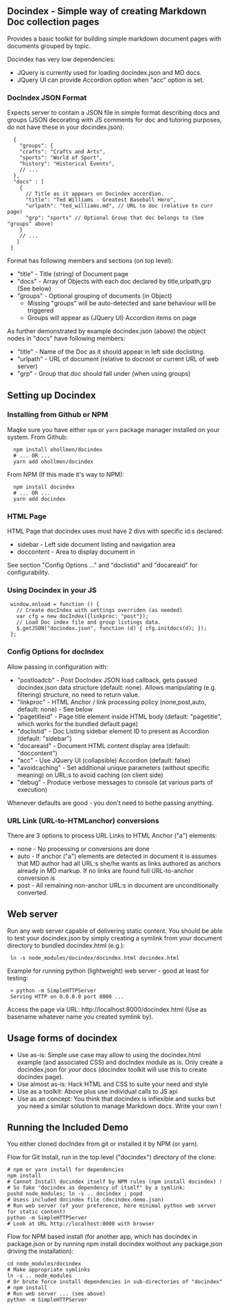 ## Docindex - Simple way of creating Markdown Doc collection pages

Provides a basic toolkit for building simple markdown document pages
with documents grouped by topic.

Docindex has very low dependencies:
- JQuery is currently used for loading docindex.json and MD docs.
- JQuery UI can provide Accordion option when "acc" option is set.

### DocIndex JSON Format

Expects server to contain a JSON file in simple format describing
docs and groups (JSON decorating with JS comments for doc and tutoring purposes, do not have these in your docindex.json):

      {
        "groups": {
        "crafts": "Crafts and Arts",
        "sports": "World of Sport",
        "history": "Historical Events",
        // ...
      },
      "docs" : [
        {
          // Title as it appears on Docindex accordion.
          "title": "Ted Williams - Greatest Baseball Hero", 
          "urlpath": "ted_williams.md", // URL to doc (relative to curr page)
          "grp": "sports" // Optional Group that doc belongs to (See "groups" above)
        }
        // ...
       ]
     }

Format has following members and sections (on top level):

- "title"  - Title (string) of Document page
- "docs"   - Array of Objects with each doc declared by title,urlpath,grp (See below)
- "groups" - Optional grouping of documents (in Object)
  - Missing "groups" will be auto-detected and sane behaviour will be
    triggered
  - Groups will appear as (JQuery UI) Accordion items on page

As further demonstrated by example docindex.json (above) the object nodes in "docs" have
following members:

- "title"   - Name of the Doc as it should appear in left side doclisting.
- "urlpath" - URL of document (relative to docroot or current URL of web server)
- "grp"     - Group that doc should fall under (when using groups)

## Setting up Docindex

### Installing from Github or NPM

Maqke sure you have either `npm` or `yarn` package manager installed on your system.
From Github:

      npm install ohollmen/docindex
      # ... OR ...
      yarn add ohollmen/docindex

From NPM (If this made it's way to NPM):

      npm install docindex
      # ... OR ...
      yarn add docindex

### HTML Page

HTML Page that docindex uses must have 2 divs with specific id:s declared:
- sidebar - Left side document listing and navigation area
- doccontent - Area to display document in

See section "Config Options ..." and "doclistid" and "docareaid" for configurability.

### Using Docindex in your JS

     window.onload = function () {
       // Create docIndex with settings overriden (as needed)
       var cfg = new docIndex({linkproc: "post"});
       // Load Doc index file and group listings data.
       $.getJSON("docindex.json", function (d) { cfg.initdocs(d); });
     };

### Config Options for docIndex

Allow passing in configuration with:

- "postloadcb" - Post DocIndex JSON load callback, gets passed docindex.json data structure (default: none). Allows manipulating (e.g. filtering) structure, no need to return value.
- "linkproc" - HTML Anchor / link processing policy (none,post,auto, default: none) - See below
- "pagetitleid" - Page title element inside HTML body (default: "pagetitle", which works for the bundled default page)
- "doclistid" - Doc Listing sidebar element ID to present as Accordion (default: "sidebar")
- "docareaid" -  Document HTML content display area (default: "doccontent")
- "acc" - Use JQuery UI (collapsible) Accordion (default: false)
- "avoidcaching" - Set additional unique parameters (without specific meaning) on URL:s
   to avoid caching (on client side)
- "debug" - Produce verbose messages to console (at various parts of execution)

Whenever defaults are good - you don't need to bothe passing anything.

### URL Link (URL-to-HTMLanchor) conversions

There are 3 options to process URL Links to HTML Anchor ("a") elements:

- none - No processing or conversions are done
- auto - If anchor ("a") elements are detected in document it is assumes that MD author
    had all URL:s she/he wants as links authored as anchors already in MD markup. If no
    links are found full URL-to-anchor conversion is 
- post - All remaining non-anchor URL:s in document are unconditionally converted.

## Web server

Run any web server capable of delivering static content.
You should be able to test your docindex.json by simply creating a symlink from your document directory to bundled docindex.html (e.g.):

     ln -s node_modules/docindex/docindex.html docindex.html

Example for running python (lightweight) web server - good at least for testing:

     > python -m SimpleHTTPServer
     Serving HTTP on 0.0.0.0 port 8000 ...


Access the page via URL: http://localhost:8000/docindex.html (Use as basename whatever
name you created symlink by).

## Usage forms of docindex

- Use as-is: Simple use case may allow to using the docindex.html example (and associated CSS) and docIndex module as is. Only create a docindex.json for *your* docs (docindex toolkit will use this to create docindex page).
- Use almost as-is: Hack HTML and CSS to suite your need and style
- Use as a toolkit: Above plus use individual calls to JS api
- Use as an concept: You think that docindex is inflexible and sucks but
  you need a similar solution to manage Markdown docs. Write your own !

## Running the Included Demo

You either cloned docIndex from git or installed it by NPM (or yarn).

Flow for Git Install, run in the top level ("docindex") directory of the clone:
    
    # npm or yarn install for dependencies
    npm install
    # Cannot Install docindex itself by NPM rules (npm install docindex) !
    # So fake "docindex as dependency of itself" by a symlink:
    pushd node_modules; ln -s .. docindex ; popd
    # Usess included docindex file (docindex.demo.json)
    # Run web server (of your preference, here minimal python web server for static content)
    python -m SimpleHTTPServer
    # Look at URL http://localhost:8000 with browser

Flow for NPM based install (for another app, which has docindex in package.json or by running npm install docindex woithout any
package.json driving the installation):

    cd node_modules/docindex
    # Make appropriate symlinks
    ln -s .. node_modules
    # Or brute force install dependencies in sub-directories of "docindex"
    # npm install
    # Run web server ... (see above)
    python -m SimpleHTTPServer


